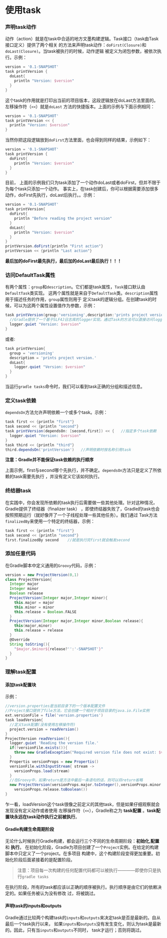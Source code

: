 使用task
========================
### 声明task动作
动作（action）就是在task中合适的地方文墨构建逻辑。Task接口（task由Task接口定义）提供了两个相关
的方法来声明task动作：`doFirst(Closure)`和`doLast(Closure)`。当task被执行的时候，动作逻辑
被定义为闭包参数，被依次执行。示例：
```gradle
version = '0.1-SNAPSHOT'
task printVersion {
  doLast{
    println "Version: $version"
  }
}
```
这个task的作用就是打印出当前的项目版本，这段逻辑放在doLast方法里面的。左移操作符（`<<`）就是`doLast`
方法的快捷版本。上面的示例与下面示例相同：
```gradle
version = '0.1-SNAPSHOT'
task printVersion << {
  println "Version: $version"
}
```
当然你把这段逻辑放到`doFirst`方法里面，也会得到同样的结果，示例如下：
```gradle
version = '0.1-SNAPSHOT'
task printVersion {
  doFirst{
    println "Version: $version"
  }
}
```
目前， 上面的示例我们只为task添加了一个动作doLast或者doFirst，但并不限于为每个task只添加一个动作。
事实上，在task创建后，你可以根据需要添加很多动作，doFirst先执行，doLast后执行。。示例：
```gradle
version = '0.1-SNAPSHOT'
task printVersion{
  doFirst{
    println "Before reading the project version"
  }
  doLast{
    println "Version: $version"
  }
}
printVersion.doFirst{println "First action"}
printVersion << {println "Last action"}
```
**最后加的doFirst最先执行，最后加的doLast最后执行！！！**

### 访问DefaultTask属性
有两个属性：`group`和`description`。它们都是task属性，`Task`接口默认由`DefaultTask`类实现。
这两个属性就是来自于`DefaultTask`类。`description`属性用于描述任务的作用，`group`属性则用于
定义task的逻辑分组。在创建task的时候，可以为这两个属性设置值作为参数，示例：
```gradle
task printVersion(group:'versioning',description:'prints project version.') << {
  //Gradle提供了一个基于SLF4J日志库的logger实现。通过Task的方法可以直接访问logger实例。
  logger.guiet "Version: $version"
}
```
或者:
```gradle
task printVersion{
  group = 'versioning'
  description = 'prints project version.'
  doLast{
    logger.quiet "Version: $version"
  }
}
```
当运行`gradle tasks`命令时，我们可以看到task正确的分组和描述信息。

### 定义task依赖
`dependsOn`方法允许声明依赖一个或多个task。示例：
```gradle
task first << {println "first"}
task second << {println "second"}
task printVersion(dependsOn: [second,first]) << {   //指定多个task依赖
  logger.quiet "Version: $version"
}
task third << {println "third"}
third.dependsOn('printVersion')   //声明依赖时按名称引用task
```
**注意：Gradle并不能保证task依赖的执行顺序**

上面示例，first与second哪个先执行，并不确定。`dependsOn`方法只是定义了所依赖的task需要先执行
，并没有定义它该如何执行。

### 终结器task
在实践中，你会发现所依赖的task执行后需要做一些其他处理。针对这种情况，Gradle提供了终结器（finalizer task）
，即使终结器失败了，Gradle的task也会按照预期运行（就好像开了一个子线程处理一些其他任务）。我们通过
Task方法`finalizedBy`来使用一个特定的终结器，示例：
```gradle
task first << {println "first"}
task second << {println "second"}
first.finalizedBy second    //就是执行完first就会触发second
```

### 添加任意代码
在Gradle脚本中定义通用的`Groovy`代码，示例：
```gradle
version = new ProjectVersion(0,1)
class ProjectVersion{
  Integer major
  Integer minor
  Boolean release
  ProjectVersion(Integer major,Integer minor){
    this.major = major
    this.minor = minor
    this.release = Boolean.FALSE
  }
  ProjectVersion(Integer major,Integer minor,Boolean release){
    this(major,minor)
    this.release = release
  }
  @Override
  String toString(){
    "$major.$minor${release?'':'-SNAPSHOT'}"
  }
}
```

### 理解task配置
#### 添加task配置块
示例：
```gradle
//version.properties是当前目录下的一个版本配置文件
//Project接口提供了file方法，它会创建一个相对于项目目录的java.io.File实例
ext.versionFile = file('version.properties')
task loadVersion{
  //定义task配置(没有使用左移操作符)
  project.version = readVersion()
}
ProjectVersion readVersion(){
  logger.guiet 'Reading the version file.'
  if(!versionFile.exists()){
    throw new GradleException("Required version file does not exist: $versionFile.canonicalPath")
  }
  Propertis versionProps = new Propertis()
  versionFile.withInputStream{ stream ->
    versionProps.load(stream)
  }
  //在Groovy中，如果return是方法中最后一条语句的话，则可以将return省略
  new ProjectVersion(versionProps.major.toInteger(),versionProps.minor.toInteger(),
    versionProps.release.toBoolean())
}
```
乍一看，loadVersion这个task很像之前定义的其他task，但是如果仔细观察就会发现没有定义动作或者使用
左移操作符（`<<`），Gradle称之为 **task配置** 。**task配置块永远在task动作执行之前被执行**。
#### Gradle构建生命周期阶段
无论什么时候执行Gradle构建，都会运行三个不同的生命周期阶段：**初始化**,**配置** 和 **执行**。
在初始化阶段，Gradle为项目创建了一个`Project`实例。在给定的构建脚本中只定义了一个project。在多项目
构建中，这个构建阶段变得更加重要。初始化阶段后面紧接着的是配置阶段。

> 注意：项目每一次构建的任何配置代码都可以被执行————即使你只是执行`gradle tasks`

在执行阶段，所有的task都应该以正确的顺序被执行。执行顺序是由它们的依赖决定的。如果任务被认为没有修改
过，将被跳过。
#### 声明task的inputs和outputs
Gradle通过比较两个构建task的`inputs`和`outputs`来决定task是否是最新的。自从最后一个task执行以来，
如果`inputs`和`outputs`没有发生变化，则认为task是最新的。因此，只有当`inputs`和`outputs`不同时，
task才运行；否则将跳过。
